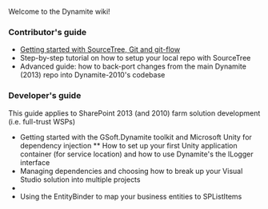 Welcome to the Dynamite wiki!

### Contributor's guide

* [Getting started with SourceTree, Git and git-flow](https://github.com/GSoft-SharePoint/Dynamite/wiki/Getting-started-with-SourceTree,-Git-and-git-flow)
* Step-by-step tutorial on how to setup your local repo with SourceTree
* Advanced guide: how to back-port changes from the main Dynamite (2013) repo into Dynamite-2010's codebase

### Developer's guide

This guide applies to SharePoint 2013 (and 2010) farm solution development (i.e. full-trust WSPs)
* Getting started with the GSoft.Dynamite toolkit and Microsoft Unity for dependency injection
** How to set up your first Unity application container (for service location) and how to use Dynamite's the ILogger interface
* Managing dependencies and choosing how to break up your Visual Studio solution into multiple projects
* 
* Using the EntityBinder to map your business entities to SPListItems
